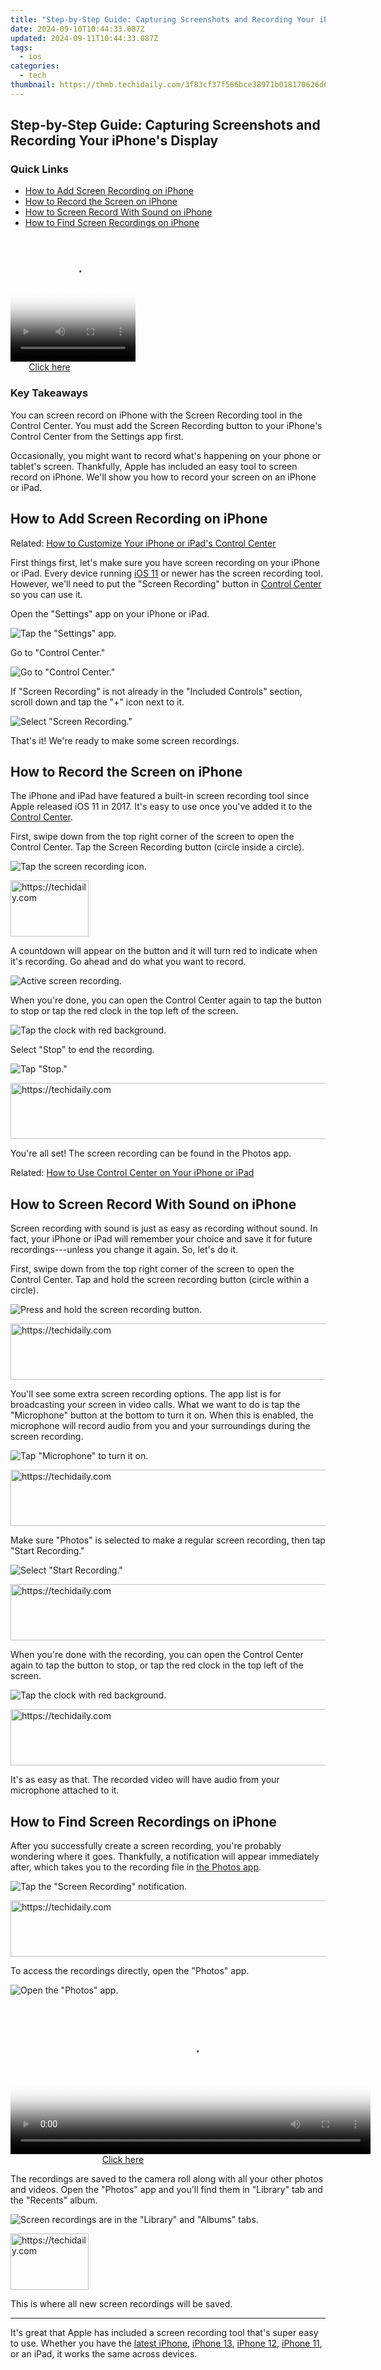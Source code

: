 ```yaml
---
title: "Step-by-Step Guide: Capturing Screenshots and Recording Your iPhone's Display"
date: 2024-09-10T10:44:33.087Z
updated: 2024-09-11T10:44:33.087Z
tags:
  - ios
categories:
  - tech
thumbnail: https://thmb.techidaily.com/3f83cf37f566bce38971b018170626d6e67c9f875eec12a8f86b696a3d6ea101.jpg
---
```


## Step-by-Step Guide: Capturing Screenshots and Recording Your iPhone's Display

### Quick Links

* [How to Add Screen Recording on iPhone](https://apple-account.techidaily.com/in-2024-how-to-erase-an-iphone-se-without-apple-id-password-by-drfone-ios/)
* [How to Record the Screen on iPhone](https://youtube-web.techidaily.com/cally-acclaimed-video-cards-for-clear-youtube-broadcasts-for-2024/)
* [How to Screen Record With Sound on iPhone](https://iphone-unlock.techidaily.com/in-2024-disabling-iphone-6-parental-restrictions-withwithout-password-drfone-by-drfone-ios/)
* [How to Find Screen Recordings on iPhone](https://youtube-tips.techidaily.com/outube-subscribers-hundreds-of-subscribers-for-5/)





<!-- affiliate ads begin -->
<span id="1374820">
					<video width="200" height="200" style="cursor:pointer"
           poster="//a.impactradius-go.com/display-clicktoplayimage/1374820.png"
           onclick="if(!this.playClicked){this.play();this.setAttribute('controls',true);this.playClicked=true;}">
	   <source src="//a.impactradius-go.com/display-ad/15852-1374820">
	   <img src="//a.impactradius-go.com/display-clicktoplayimage/1374820.png" style="border: none; height: 100%; width: 100%; object-fit: contain">
	</video>
	<div style="width:125px;text-align:center"><a href="javascript:window.open(decodeURIComponent('https%3A%2F%2Fthefitville.pxf.io%2Fc%2F5597632%2F1374820%2F15852'), '_blank');void(0);">Click here</a></div>
</span>
<img height="0" width="0" src="https://imp.pxf.io/i/5597632/1374820/15852" style="position:absolute;visibility:hidden;" border="0" />
<!-- affiliate ads end -->




### Key Takeaways

 You can screen record on iPhone with the Screen Recording tool in the Control Center. You must add the Screen Recording button to your iPhone's Control Center from the Settings app first.

 Occasionally, you might want to record what's happening on your phone or tablet's screen. Thankfully, Apple has included an easy tool to screen record on iPhone. We'll show you how to record your screen on an iPhone or iPad.

##  How to Add Screen Recording on iPhone

Related: [How to Customize Your iPhone or iPad's Control Center](https://twitter-videos.techidaily.com/in-2024-gif-galore-converting-tweet-videos-at-zero-cost/) 

 First things first, let's make sure you have screen recording on your iPhone or iPad. Every device running [iOS 11](https://remote-screen-capture.techidaily.com/updated-2023s-best-screen-recorder-discover-with-camstudio/) or newer has the screen recording tool. However, we'll need to put the "Screen Recording" button in [Control Center](https://twitter-videos.techidaily.com/in-2024-gif-galore-converting-tweet-videos-at-zero-cost/) so you can use it.

 Open the "Settings" app on your iPhone or iPad.

![Tap the &quot;Settings&quot; app.](https://static1.howtogeekimages.com/wordpress/wp-content/uploads/2023/01/IMG_0158.png) 

 Go to "Control Center."

![Go to &quot;Control Center.&quot;](https://static1.howtogeekimages.com/wordpress/wp-content/uploads/2023/01/IMG_0159.png) 

 If "Screen Recording" is not already in the "Included Controls" section, scroll down and tap the "+" icon next to it.

![Select &quot;Screen Recording.&quot;](https://static1.howtogeekimages.com/wordpress/wp-content/uploads/2023/01/2023-01-30_11-58-30.png) 

 That's it! We're ready to make some screen recordings.

##  How to Record the Screen on iPhone

 The iPhone and iPad have featured a built-in screen recording tool since Apple released iOS 11 in 2017\. It's easy to use once you've added it to the [Control Center](https://youtube-blog.techidaily.com/ring-how-tseries-harnesses-revenue-from-online-viewer-base-youtube/).

 First, swipe down from the top right corner of the screen to open the Control Center. Tap the Screen Recording button (circle inside a circle).

![Tap the screen recording icon.](https://static1.howtogeekimages.com/wordpress/wp-content/uploads/2023/01/IMG_0163.png) 





<!-- affiliate ads begin -->
<a href="https://aligracehair.sjv.io/c/5597632/2135351/19272" target="_top" id="2135351">
  <img src="//a.impactradius-go.com/display-ad/19272-2135351" border="0" alt="https://techidaily.com" width="125" height="90"/>
</a>
<img height="0" width="0" src="https://aligracehair.sjv.io/i/5597632/2135351/19272" style="position:absolute;visibility:hidden;" border="0" />
<!-- affiliate ads end -->




 A countdown will appear on the button and it will turn red to indicate when it's recording. Go ahead and do what you want to record.

![Active screen recording.](https://static1.howtogeekimages.com/wordpress/wp-content/uploads/2023/01/IMG_0164.png) 

 When you're done, you can open the Control Center again to tap the button to stop or tap the red clock in the top left of the screen.

![Tap the clock with red background.](https://static1.howtogeekimages.com/wordpress/wp-content/uploads/2023/01/IMG_0165.png) 

 Select "Stop" to end the recording.

![Tap &quot;Stop.&quot;](https://static1.howtogeekimages.com/wordpress/wp-content/uploads/2023/01/IMG_0166.png) 





<!-- affiliate ads begin -->
<a href="https://appsumo.8odi.net/c/5597632/2118311/7443" target="_top" id="2118311">
  <img src="//a.impactradius-go.com/display-ad/7443-2118311" border="0" alt="https://techidaily.com" width="728" height="90"/>
</a>
<img height="0" width="0" src="https://appsumo.8odi.net/i/5597632/2118311/7443" style="position:absolute;visibility:hidden;" border="0" />
<!-- affiliate ads end -->




 You're all set! The screen recording can be found in the Photos app.

Related: [How to Use Control Center on Your iPhone or iPad](https://youtube-blog.techidaily.com/ring-how-tseries-harnesses-revenue-from-online-viewer-base-youtube/) 

##  How to Screen Record With Sound on iPhone

 Screen recording with sound is just as easy as recording without sound. In fact, your iPhone or iPad will remember your choice and save it for future recordings---unless you change it again. So, let's do it.

 First, swipe down from the top right corner of the screen to open the Control Center. Tap and hold the screen recording button (circle within a circle).

![Press and hold the screen recording button.](https://static1.howtogeekimages.com/wordpress/wp-content/uploads/2023/01/2023-01-30_13-21-57.png) 





<!-- affiliate ads begin -->
<a href="https://wigfever.sjv.io/c/5597632/2014854/22899" target="_top" id="2014854">
  <img src="//a.impactradius-go.com/display-ad/22899-2014854" border="0" alt="https://techidaily.com" width="728" height="90"/>
</a>
<img height="0" width="0" src="https://wigfever.sjv.io/i/5597632/2014854/22899" style="position:absolute;visibility:hidden;" border="0" />
<!-- affiliate ads end -->




 You'll see some extra screen recording options. The app list is for broadcasting your screen in video calls. What we want to do is tap the "Microphone" button at the bottom to turn it on. When this is enabled, the microphone will record audio from you and your surroundings during the screen recording.

![Tap &quot;Microphone&quot; to turn it on.](https://static1.howtogeekimages.com/wordpress/wp-content/uploads/2023/01/2023-01-30_13-27-28.png) 





<!-- affiliate ads begin -->
<a href="https://unicoeye.pxf.io/c/5597632/2134490/18498" target="_top" id="2134490">
  <img src="//a.impactradius-go.com/display-ad/18498-2134490" border="0" alt="https://techidaily.com" width="728" height="90"/>
</a>
<img height="0" width="0" src="https://unicoeye.pxf.io/i/5597632/2134490/18498" style="position:absolute;visibility:hidden;" border="0" />
<!-- affiliate ads end -->




 Make sure "Photos" is selected to make a regular screen recording, then tap "Start Recording."

![Select &quot;Start Recording.&quot;](https://static1.howtogeekimages.com/wordpress/wp-content/uploads/2023/01/IMG_0172.png) 





<!-- affiliate ads begin -->
<a href="https://appsumo.8odi.net/c/5597632/2123748/7443" target="_top" id="2123748">
  <img src="//a.impactradius-go.com/display-ad/7443-2123748" border="0" alt="https://techidaily.com" width="600" height="90"/>
</a>
<img height="0" width="0" src="https://appsumo.8odi.net/i/5597632/2123748/7443" style="position:absolute;visibility:hidden;" border="0" />
<!-- affiliate ads end -->




 When you're done with the recording, you can open the Control Center again to tap the button to stop, or tap the red clock in the top left of the screen.

![Tap the clock with red background.](https://static1.howtogeekimages.com/wordpress/wp-content/uploads/2023/01/IMG_0165.png) 





<!-- affiliate ads begin -->
<a href="https://appsumo.8odi.net/c/5597632/2123727/7443" target="_top" id="2123727">
  <img src="//a.impactradius-go.com/display-ad/7443-2123727" border="0" alt="https://techidaily.com" width="728" height="90"/>
</a>
<img height="0" width="0" src="https://appsumo.8odi.net/i/5597632/2123727/7443" style="position:absolute;visibility:hidden;" border="0" />
<!-- affiliate ads end -->




 It's as easy as that. The recorded video will have audio from your microphone attached to it.

##  How to Find Screen Recordings on iPhone

 After you successfully create a screen recording, you're probably wondering where it goes. Thankfully, a notification will appear immediately after, which takes you to the recording file in [the Photos app](https://win-howtos.techidaily.com/expert-advice-overcoming-directx-encountered-an-unrecoverable-error-on-your-pc/).

![Tap the &quot;Screen Recording&quot; notification.](https://static1.howtogeekimages.com/wordpress/wp-content/uploads/2023/01/IMG_0174.png) 





<!-- affiliate ads begin -->
<a href="https://aligracehair.sjv.io/c/5597632/2135361/19272" target="_top" id="2135361">
  <img src="//a.impactradius-go.com/display-ad/19272-2135361" border="0" alt="https://techidaily.com" width="728" height="90"/>
</a>
<img height="0" width="0" src="https://aligracehair.sjv.io/i/5597632/2135361/19272" style="position:absolute;visibility:hidden;" border="0" />
<!-- affiliate ads end -->




 To access the recordings directly, open the "Photos" app.

![Open the &quot;Photos&quot; app.](https://static1.howtogeekimages.com/wordpress/wp-content/uploads/2023/01/IMG_0178.png) 





<!-- affiliate ads begin -->
<span id="1983471">
					<video width="576" height="240" style="cursor:pointer"
           poster="//a.impactradius-go.com/display-clicktoplayimage/1983471.png"
           onclick="if(!this.playClicked){this.play();this.setAttribute('controls',true);this.playClicked=true;}">
	   <source src="//a.impactradius-go.com/display-ad/22993-1983471">
	   <img src="//a.impactradius-go.com/display-clicktoplayimage/1983471.png" style="border: none; height: 100%; width: 100%; object-fit: contain">
	</video>
	<div style="width:360px;text-align:center"><a href="javascript:window.open(decodeURIComponent('https%3A%2F%2Fhomestyler.sjv.io%2Fc%2F5597632%2F1983471%2F22993'), '_blank');void(0);">Click here</a></div>
</span>
<img height="0" width="0" src="https://imp.pxf.io/i/5597632/1983471/22993" style="position:absolute;visibility:hidden;" border="0" />
<!-- affiliate ads end -->




 The recordings are saved to the camera roll along with all your other photos and videos. Open the "Photos" app and you'll find them in "Library" tab and the "Recents" album.

![Screen recordings are in the &quot;Library&quot; and &quot;Albums&quot; tabs.](https://static1.howtogeekimages.com/wordpress/wp-content/uploads/2023/01/IMG_0179.png) 





<!-- affiliate ads begin -->
<a href="https://aligracehair.sjv.io/c/5597632/2115911/19272" target="_top" id="2115911">
  <img src="//a.impactradius-go.com/display-ad/19272-2115911" border="0" alt="https://techidaily.com" width="125" height="90"/>
</a>
<img height="0" width="0" src="https://aligracehair.sjv.io/i/5597632/2115911/19272" style="position:absolute;visibility:hidden;" border="0" />
<!-- affiliate ads end -->




 This is where all new screen recordings will be saved.

---

 It's great that Apple has included a screen recording tool that's super easy to use. Whether you have the [latest iPhone](https://vimeo-videos.techidaily.com/in-2024-quick-vimeo-transformation-tips-easy-to-create-gifs/), [iPhone 13](https://change-location.techidaily.com/in-2024-planning-to-use-a-pokemon-go-joystick-on-vivo-x-flip-drfone-by-drfone-virtual-android/), [iPhone 12](https://snapchat-videos.techidaily.com/new-in-2024-capturing-smiles-and-chuckles-learn-the-lens-magic-in-snapchat/), [iPhone 11](https://screen-sharing-recording.techidaily.com/updated-in-2024-the-full-scoop-on-camstudio-screen-recorders/), or an iPad, it works the same across devices.

<ins class="adsbygoogle"
     style="display:block"
     data-ad-format="autorelaxed"
     data-ad-client="ca-pub-7571918770474297"
     data-ad-slot="1223367746"></ins>



<ins class="adsbygoogle"
     style="display:block"
     data-ad-client="ca-pub-7571918770474297"
     data-ad-slot="8358498916"
     data-ad-format="auto"
     data-full-width-responsive="true"></ins>










